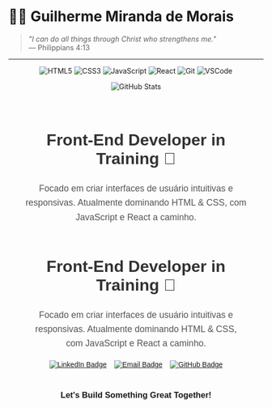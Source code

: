 # 👨‍💻 Guilherme Miranda de Morais  

> *"I can do all things through Christ who strengthens me."*  
> — Philippians 4:13

---
<div align="center">

![HTML5](https://img.shields.io/badge/-HTML5-E34F26?style=flat&logo=html5&logoColor=white)
![CSS3](https://img.shields.io/badge/-CSS3-1572B6?style=flat&logo=css3&logoColor=white)
![JavaScript](https://img.shields.io/badge/-JavaScript-F7DF1E?style=flat&logo=javascript&logoColor=black)
![React](https://img.shields.io/badge/-React-61DAFB?style=flat&logo=react&logoColor=black)
![Git](https://img.shields.io/badge/-Git-F1502F?style=flat&logo=git&logoColor=white)
![VSCode](https://img.shields.io/badge/-VSCode-0078D4?style=flat&logo=visualstudiocode&logoColor=white)

![GitHub Stats](https://github-readme-stats.vercel.app/api?username=gmm-code&show_icons=true&theme=radical)

</div>

<div style="text-align: center; padding: 20px; font-family: Arial, sans-serif;">
  <h2 style="font-size: 2rem; color: #333;">Front-End Developer in Training 🚀</h2>
  <p style="font-size: 1.1rem; color: #555; max-width: 600px; margin: 0 auto; line-height: 1.6;">
    Focado em criar interfaces de usuário intuitivas e responsivas. Atualmente dominando HTML & CSS, com JavaScript e React a caminho.
  </p>
  
<div style="text-align: center; padding: 20px; font-family: Arial, sans-serif;">
  <h2 style="font-size: 2rem; color: #333;">Front-End Developer in Training 🚀</h2>
  <p style="font-size: 1.1rem; color: #555; max-width: 600px; margin: 0 auto; line-height: 1.6;">
    Focado em criar interfaces de usuário intuitivas e responsivas. Atualmente dominando HTML & CSS, com JavaScript e React a caminho.
  </p>
  
  <div style="margin-top: 20px; display: flex; justify-content: center; gap: 15px;">
    <a href="https://www.linkedin.com/in/guilherme-miranda-de-morais/" target="_blank">
      <img src="https://img.shields.io/badge/LinkedIn-Guilherme_Miranda-blue?style=flat&logo=linkedin" alt="LinkedIn Badge"/>
    </a>
    <a href="mailto:gmm.works@proton.me">
      <img src="https://img.shields.io/badge/Email-gmm.works%40proton.me-blue?style=flat&logo=protonmail" alt="Email Badge"/>
    </a>
    <a href="https://github.com/gmm-code">
      <img src="https://img.shields.io/badge/GitHub-gmm--code-darkgray?style=flat&logo=github" alt="GitHub Badge"/>
    </a>
  </div>
</div>
<div align="center">
  <h3>Let's Build Something Great Together!</h3>
</div>